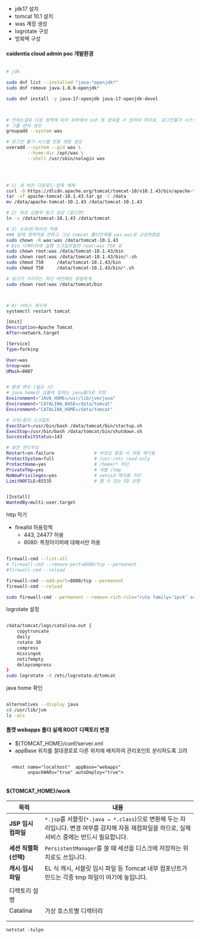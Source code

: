 
- jdk17 설치
- tomcat 10.1 설치
- was 계정 생성
- logrotate 구성
- 방화벽 구성


#### caidentia cloud admin poc 개발환경 

~~~ sh

# jdk

sudo dnf list --installed "java-*openjdk*"
sudo dnf remove java-1.8.0-openjdk*

sudo dnf install -y java-17-openjdk java-17-openjdk-devel



~~~ 


~~~ sh

# 안하는걸로 (CD 정책에 따라 외부에서 ssh 등 접속할 수 있어야 하므로, 로그인불가 시스템계정은 잘 사용하지 않는 추세라고 함)
# 그룹 먼저 생성
groupadd --system was

# 로그인 불가·시스템 전용 계정 생성
useradd --system --gid was \
        --home-dir /opt/was \
        --shell /usr/sbin/nologin was
        

~~~


~~~ sh


# 1) 새 버전 다운로드·압축 해제
curl -O https://dlcdn.apache.org/tomcat/tomcat-10/v10.1.43/bin/apache-tomcat-10.1.43.tar.gz
tar -xf apache-tomcat-10.1.43.tar.gz -C /data
mv /data/apache-tomcat-10.1.43 /data/tomcat-10.1.43

# 2) 최초 심볼릭 링크 생성 (없으면)
ln -s /data/tomcat-10.1.43 /data/tomcat

# 3) 소유권/퍼미션 적용
### 밑에 정책적용 안하고 그냥 tomcat 폴더전체를 was:was로 고정하였음
sudo chown -R was:was /data/tomcat-10.1.43
# bin 디렉터리와 실행 스크립트들만 root:was 750 로
sudo chown root:was /data/tomcat-10.1.43/bin
sudo chown root:was /data/tomcat-10.1.43/bin/*.sh
sudo chmod 750     /data/tomcat-10.1.43/bin
sudo chmod 750     /data/tomcat-10.1.43/bin/*.sh

# 링크가 가리키는 최신 버전에도 동일하게
sudo chown root:was /data/tomcat/bin



# 4) 서비스 재시작
systemctl restart tomcat


~~~



~~~ sh
[Unit]
Description=Apache Tomcat
After=network.target

[Service]
Type=forking

User=was
Group=was
UMask=0007


# 환경 변수 (필요 시)
# java home은 심볼릭 링하는 java폴더로 지정
Environment="JAVA_HOME=/usr/lib/jvm/java"
Environment="CATALINA_BASE=/data/tomcat"
Environment="CATALINA_HOME=/data/tomcat"

# 시작/중지 스크립트
ExecStart=/usr/bin/bash /data/tomcat/bin/startup.sh
ExecStop=/usr/bin/bash /data/tomcat/bin/shutdown.sh
SuccessExitStatus=143

# 보안 샌드박싱
Restart=on-failure               # 비정상 종료 시 자동 재가동
ProtectSystem=full               # /usr·/etc read-only
ProtectHome=yes                  # /home/* 차단
PrivateTmp=yes                   # 개별 /tmp
NoNewPrivileges=yes              # setuid 역이용 차단
LimitNOFILE=65535                # 열 수 있는 FD 상향


[Install]
WantedBy=multi-user.target


~~~


http 막기
 
- firealld 허용정책
	- 443, 24477 허용
	- 8080: 특정아이피에 대해서만 허용 
~~~ sh

firewall-cmd --list-all
# firewall-cmd --remove-port=8080/tcp --permanent
#firewall-cmd --reload

firewall-cmd --add-port=8080/tcp --permanent
firewall-cmd --reload

sudo firewall-cmd --permanent --remove-rich-rule="rule family='ipv4' source address='192.168.6.59/32' port port='18081' protocol='tcp' accept"

~~~



logrotate 설정
~~~ sh

/data/tomcat/logs/catalina.out {
    copytruncate
    daily
    rotate 30
    compress
    missingok
    notifempty
    delaycompress
}
sudo logrotate -d /etc/logrotate.d/tomcat
~~~


java home 확인
~~~ sh

alternatives --display java
cd /usr/lib/jvm
ls -als
~~~




#### 톰캣 webapps 폴더 실제 ROOT 디렉토리 변경
- ${TOMCAT_HOME}/conf/server.xml
- appBase 위치를 절대경로로 다른 위치에 배치하여 관리포인트 분리하도록 고려
~~~

  <Host name="localhost"  appBase="webapps"
		unpackWARs="true" autoDeploy="true">
            
~~~



#### ${TOMCAT_HOME}/work

| 목적              | 내용                                                                                              |
| --------------- | ----------------------------------------------------------------------------------------------- |
| **JSP 임시 컴파일**  | `*.jsp`를 서블릿(`*.java → *.class`)으로 변환해 두는 자리입니다. 변경 여부를 감지해 자동 재컴파일을 하므로, 실제 서비스 중에는 반드시 필요합니다. |
| **세션 직렬화 (선택)** | `PersistentManager`를 쓸 때 세션을 디스크에 저장하는 위치로도 쓰입니다.                                               |
| **캐시·임시 파일**    | EL 식 캐시, 서블릿 임시 파일 등 Tomcat 내부 컴포넌트가 만드는 각종 tmp 파일이 여기에 놓입니다.                                   |
|                 |                                                                                                 |
| 디렉토리 설명         |                                                                                                 |
| Catalina        | 가상 호스트별 디렉터리                                                                                    |
|                 |                                                                                                 |
|                 |                                                                                                 |




~~~
netstat -tulpn

~~~

